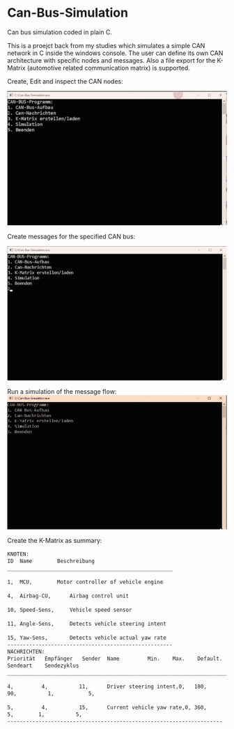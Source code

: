 # Can-Bus-Simulation
Can bus simulation coded in plain C.

This is a proejct back from my studies which simulates a simple CAN network in C inside the windows console.
The user can define its own CAN architecture with specific nodes and messages.
Also a file export for the K-Matrix (automotive related communication matrix) is supported.


Create, Edit and inspect the CAN nodes:  

![CAN nodes demo](demo/Demo_EditNode2.gif)

Create messages for the specified CAN bus:  

![CAN messages demo](demo/Demo_Message.gif)

Run a simulation of the message flow:  
![Simulation](demo/Demo_sim.gif)


Create the K-Matrix as summary:

```
KNOTEN:
ID	Name		Beschreibung
_____________________________________________________

1,	MCU,		Motor controller of vehicle engine

4,	Airbag-CU,		Airbag control unit

10,	Speed-Sens,		Vehicle speed sensor

11,	Angle-Sens,		Detects vehicle steering intent

15,	Yaw-Sens,		Detects vehicle actual yaw rate
-----------------------------------------------------
NACHRICHTEN:
Priorität	Empfänger	Sender	Name 		 Min.	 Max.	 Default.	 Sendeart	 Sendezyklus
____________________________________________________________________________________________________________________________

4,	       4,	       11,	    Driver steering intent,0,	180,	 90,	      1,	       5,	

5,	       4,	       15,	    Current vehicle yaw rate,0,	360,	 5,	       1,	       5,	
---------------------------------------------------------------------

```
